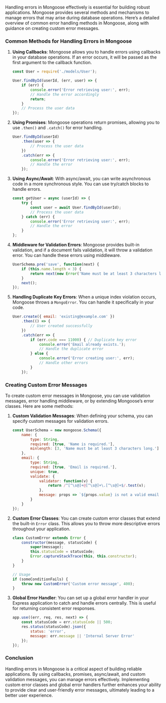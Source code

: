 Handling errors in Mongoose effectively is essential for building robust applications. Mongoose provides several methods and mechanisms to manage errors that may arise during database operations. Here’s a detailed overview of common error handling methods in Mongoose, along with guidance on creating custom error messages.

### Common Methods for Handling Errors in Mongoose

1. **Using Callbacks**:
   Mongoose allows you to handle errors using callbacks in your database operations. If an error occurs, it will be passed as the first argument to the callback function.

   ```javascript
   const User = require('./models/User');

   User.findById(userId, (err, user) => {
       if (err) {
           console.error('Error retrieving user:', err);
           // Handle the error accordingly
           return;
       }
       // Process the user data
   });
   ```

2. **Using Promises**:
   Mongoose operations return promises, allowing you to use `.then()` and `.catch()` for error handling.

   ```javascript
   User.findById(userId)
       .then(user => {
           // Process the user data
       })
       .catch(err => {
           console.error('Error retrieving user:', err);
           // Handle the error
       });
   ```

3. **Using Async/Await**:
   With async/await, you can write asynchronous code in a more synchronous style. You can use try/catch blocks to handle errors.

   ```javascript
   const getUser = async (userId) => {
       try {
           const user = await User.findById(userId);
           // Process the user data
       } catch (err) {
           console.error('Error retrieving user:', err);
           // Handle the error
       }
   };
   ```

4. **Middleware for Validation Errors**:
   Mongoose provides built-in validation, and if a document fails validation, it will throw a validation error. You can handle these errors using middleware.

   ```javascript
   UserSchema.pre('save', function(next) {
       if (this.name.length < 3) {
           return next(new Error('Name must be at least 3 characters long.'));
       }
       next();
   });
   ```

5. **Handling Duplicate Key Errors**:
   When a unique index violation occurs, Mongoose throws a `MongoError`. You can handle it specifically in your code.

   ```javascript
   User.create({ email: 'existing@example.com' })
       .then(() => {
           // User created successfully
       })
       .catch(err => {
           if (err.code === 11000) { // Duplicate key error
               console.error('Email already exists.');
               // Handle the duplicate error
           } else {
               console.error('Error creating user:', err);
               // Handle other errors
           }
       });
   ```

### Creating Custom Error Messages

To create custom error messages in Mongoose, you can use validation messages, error handling middleware, or by extending Mongoose’s error classes. Here are some methods:

1. **Custom Validation Messages**:
   When defining your schema, you can specify custom messages for validation errors.

   ```javascript
   const UserSchema = new mongoose.Schema({
       name: {
           type: String,
           required: [true, 'Name is required.'],
           minlength: [3, 'Name must be at least 3 characters long.']
       },
       email: {
           type: String,
           required: [true, 'Email is required.'],
           unique: true,
           validate: {
               validator: function(v) {
                   return /^[^\s@]+@[^\s@]+\.[^\s@]+$/.test(v);
               },
               message: props => `${props.value} is not a valid email address!`
           }
       }
   });
   ```

2. **Custom Error Classes**:
   You can create custom error classes that extend the built-in `Error` class. This allows you to throw more descriptive errors throughout your application.

   ```javascript
   class CustomError extends Error {
       constructor(message, statusCode) {
           super(message);
           this.statusCode = statusCode;
           Error.captureStackTrace(this, this.constructor);
       }
   }

   // Usage
   if (someConditionFails) {
       throw new CustomError('Custom error message', 400);
   }
   ```

3. **Global Error Handler**:
   You can set up a global error handler in your Express application to catch and handle errors centrally. This is useful for returning consistent error responses.

   ```javascript
   app.use((err, req, res, next) => {
       const statusCode = err.statusCode || 500;
       res.status(statusCode).json({
           status: 'error',
           message: err.message || 'Internal Server Error'
       });
   });
   ```

### Conclusion

Handling errors in Mongoose is a critical aspect of building reliable applications. By using callbacks, promises, async/await, and custom validation messages, you can manage errors effectively. Implementing custom error classes and global error handlers further enhances your ability to provide clear and user-friendly error messages, ultimately leading to a better user experience.